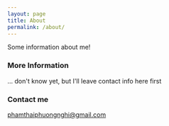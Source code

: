 ```yaml
---
layout: page
title: About
permalink: /about/
---
```


Some information about me!

### More Information
... don't know yet, but I'll leave contact info here first


### Contact me

[phamthaiphuongnghi@gmail.com](mailto:phamthaiphuongnghi@gmail.com)
